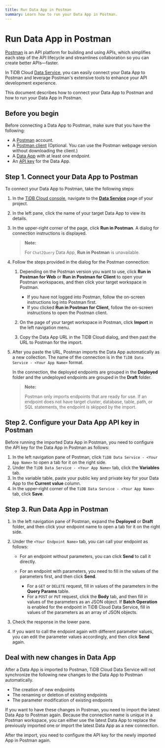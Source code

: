 ```yaml
---
title: Run Data App in Postman
summary: Learn how to run your Data App in Postman.
---
```


# Run Data App in Postman

[Postman](https://www.postman.com/) is an API platform for building and using APIs, which simplifies each step of the API lifecycle and streamlines collaboration so you can create better APIs—faster.

In TiDB Cloud [Data Service](https://tidbcloud.com/console/data-service), you can easily connect your Data App to Postman and leverage Postman's extensive tools to enhance your API development experience.

This document describes how to connect your Data App to Postman and how to run your Data App in Postman.

## Before you begin

Before connecting a Data App to Postman, make sure that you have the following:

- A [Postman](https://www.postman.com/) account.
- A [Postman client](https://www.postman.com/downloads/) (Optional. You can use the Postman webpage version without downloading the client.)
- A [Data App](/tidb-cloud/data-service-manage-data-app.md) with at least one endpoint.
- An [API key](/tidb-cloud/data-service-api-key.md#create-an-api-key) for the Data App.

## Step 1. Connect your Data App to Postman

To connect your Data App to Postman, take the following steps:

1. In the [TiDB Cloud console](https://tidbcloud.com/), navigate to the [**Data Service**](https://tidbcloud.com/console/data-service) page of your project.
2. In the left pane, click the name of your target Data App to view its details.
3. In the upper-right corner of the page, click **Run in Postman**. A dialog for connection instructions is displayed.

    > **Note:**
    >
    > For `Chat2Query` Data App, **Run in Postman** is unavailable.

4. Follow the steps provided in the dialog for the Postman connection:

    1. Depending on the Postman version you want to use, click **Run in Postman for Web** or **Run in Postman for Client** to open your Postman workspaces, and then click your target workspace in Postman.

        - If you have not logged into Postman, follow the on-screen instructions log into Postman first.
        - If you clicked **Run in Postman for Client**, follow the on-screen instructions to open the Postman client.

    2. On the page of your target workspace in Postman, click **Import** in the left navigation menu.
    3. Copy the Data App URL in the TiDB Cloud dialog, and then past the URL to Postman for the import.

5. After you paste the URL, Postman imports the Data App automatically as a new collection. The name of the connection is in the `TiDB Data Service - <Your App Name>` format.

    In the connection, the deployed endpoints are grouped in the **Deployed** folder and the undeployed endpoints are grouped in the **Draft** folder.

    > **Note:**
    >
    > Postman only imports endpoints that are ready for use. If an endpoint does not have target cluster, database, table, path, or SQL statements, the endpoint is skipped by the import.

## Step 2. Configure your Data App API key in Postman

Before running the imported Data App in Postman, you need to configure the API key for the Data App in Postman as follows:

1. In the left navigation pane of Postman, click `TiDB Data Service - <Your App Name>` to open a tab for it on the right side.
2. Under the `TiDB Data Service - <Your App Name>` tab, click the **Variables** tab.
3. In the variable table, paste your public key and private key for your Data App to the **Current value** column.
4. In the upper-right corner of the `TiDB Data Service - <Your App Name>` tab, click **Save**.

## Step 3. Run Data App in Postman

1. In the left navigation pane of Postman, expand the **Deployed** or **Draft** folder, and then click your endpoint name to open a tab for it on the right side.
2. Under the `<Your Endpoint Name>` tab, you can call your endpoint as follows:

    - For an endpoint without parameters, you can click **Send** to call it directly.
    - For an endpoint with parameters, you need to fill in the values of the parameters first, and then click **Send**.

        - For a `GET` or `DELETE` request, fill in values of the parameters in the **Query Params** table.
        - For a `POST` or `PUT` request, click the **Body** tab, and then fill in values of the parameters as an JSON object. If **Batch Operation** is enabled for the endpoint in TiDB Cloud Data Service, fill in values of the parameters as an array of JSON objects.

3. Check the response in the lower pane.

4. If you want to call the endpoint again with different parameter values, you can edit the parameter values accordingly, and then click **Send** again.

## Deal with new changes in Data App

After a Data App is imported to Postman, TiDB Cloud Data Service will not synchronize the following new changes to the Data App to Postman automatically.

- The creation of new endpoints
- The renaming or deletion of existing endpoints
- The parameter modification of existing endpoints

If you want to have these changes in Postman, you need to import the latest Data App to Postman again. Because the connection name is unique in a Postman workspace, you can either use the latest Data App to replace the previously imported one or import the latest Data App as a new connection.

After the import, you need to configure the API key for the newly imported App in Postman again.